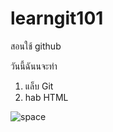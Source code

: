 # learngit101
สอนใช้ github

วันนี้ฉันนจะทำ
1. แล็บ Git
2. hab HTML


![space](https://pin.it/4ehWOAN)
